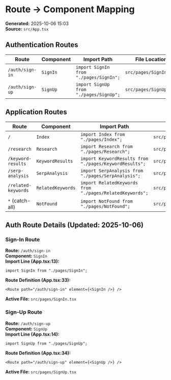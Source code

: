 # Route → Component Mapping

**Generated:** 2025-10-06 15:03  
**Source:** `src/App.tsx`

## Authentication Routes

| Route | Component | Import Path | File Location |
|-------|-----------|-------------|---------------|
| `/auth/sign-in` | `SignIn` | `import SignIn from "./pages/SignIn";` | `src/pages/SignIn.tsx` |
| `/auth/sign-up` | `SignUp` | `import SignUp from "./pages/SignUp";` | `src/pages/SignUp.tsx` |

## Application Routes

| Route | Component | Import Path | File Location |
|-------|-----------|-------------|---------------|
| `/` | `Index` | `import Index from "./pages/Index";` | `src/pages/Index.tsx` |
| `/research` | `Research` | `import Research from "./pages/Research";` | `src/pages/Research.tsx` |
| `/keyword-results` | `KeywordResults` | `import KeywordResults from "./pages/KeywordResults";` | `src/pages/KeywordResults.tsx` |
| `/serp-analysis` | `SerpAnalysis` | `import SerpAnalysis from "./pages/SerpAnalysis";` | `src/pages/SerpAnalysis.tsx` |
| `/related-keywords` | `RelatedKeywords` | `import RelatedKeywords from "./pages/RelatedKeywords";` | `src/pages/RelatedKeywords.tsx` |
| `*` (catch-all) | `NotFound` | `import NotFound from "./pages/NotFound";` | `src/pages/NotFound.tsx` |

## Auth Route Details (Updated: 2025-10-06)

### Sign-In Route
**Route:** `/auth/sign-in`  
**Component:** `SignIn`  
**Import Line (App.tsx:13):**
```tsx
import SignIn from "./pages/SignIn";
```

**Route Definition (App.tsx:33):**
```tsx
<Route path="/auth/sign-in" element={<SignIn />} />
```

**Active File:** `src/pages/SignIn.tsx`

### Sign-Up Route
**Route:** `/auth/sign-up`  
**Component:** `SignUp`  
**Import Line (App.tsx:14):**
```tsx
import SignUp from "./pages/SignUp";
```

**Route Definition (App.tsx:34):**
```tsx
<Route path="/auth/sign-up" element={<SignUp />} />
```

**Active File:** `src/pages/SignUp.tsx`
